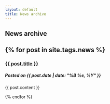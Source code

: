 ```yaml
---
layout: default
title: News archive
---
```


## News archive
{% for post in site.tags.news %}
---
<article>
<a href="{{ post.url }}">
<h3>{{ post.title }}</h3>
</a>
<time datetime="{{ post.date | date: "%Y-%m-%d" }}">
</time>

<h5>Posted on {{ post.date | date: "%B %e, %Y" }}</h5>

{{ post.content }}
</article>
{% endfor %}
